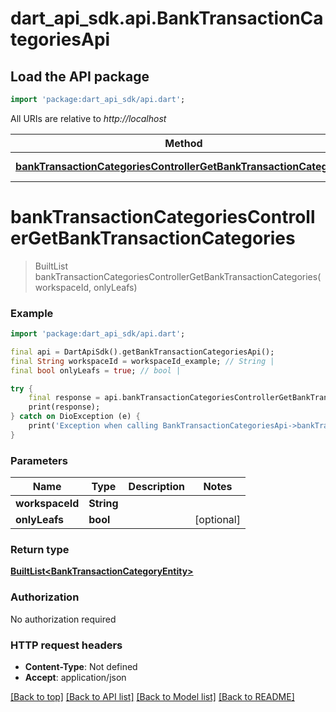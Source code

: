 # dart_api_sdk.api.BankTransactionCategoriesApi

## Load the API package
```dart
import 'package:dart_api_sdk/api.dart';
```

All URIs are relative to *http://localhost*

Method | HTTP request | Description
------------- | ------------- | -------------
[**bankTransactionCategoriesControllerGetBankTransactionCategories**](BankTransactionCategoriesApi.md#banktransactioncategoriescontrollergetbanktransactioncategories) | **GET** /workspaces/{workspaceId}/bank/transactions/categories | 


# **bankTransactionCategoriesControllerGetBankTransactionCategories**
> BuiltList<BankTransactionCategoryEntity> bankTransactionCategoriesControllerGetBankTransactionCategories(workspaceId, onlyLeafs)



### Example
```dart
import 'package:dart_api_sdk/api.dart';

final api = DartApiSdk().getBankTransactionCategoriesApi();
final String workspaceId = workspaceId_example; // String | 
final bool onlyLeafs = true; // bool | 

try {
    final response = api.bankTransactionCategoriesControllerGetBankTransactionCategories(workspaceId, onlyLeafs);
    print(response);
} catch on DioException (e) {
    print('Exception when calling BankTransactionCategoriesApi->bankTransactionCategoriesControllerGetBankTransactionCategories: $e\n');
}
```

### Parameters

Name | Type | Description  | Notes
------------- | ------------- | ------------- | -------------
 **workspaceId** | **String**|  | 
 **onlyLeafs** | **bool**|  | [optional] 

### Return type

[**BuiltList&lt;BankTransactionCategoryEntity&gt;**](BankTransactionCategoryEntity.md)

### Authorization

No authorization required

### HTTP request headers

 - **Content-Type**: Not defined
 - **Accept**: application/json

[[Back to top]](#) [[Back to API list]](../README.md#documentation-for-api-endpoints) [[Back to Model list]](../README.md#documentation-for-models) [[Back to README]](../README.md)


